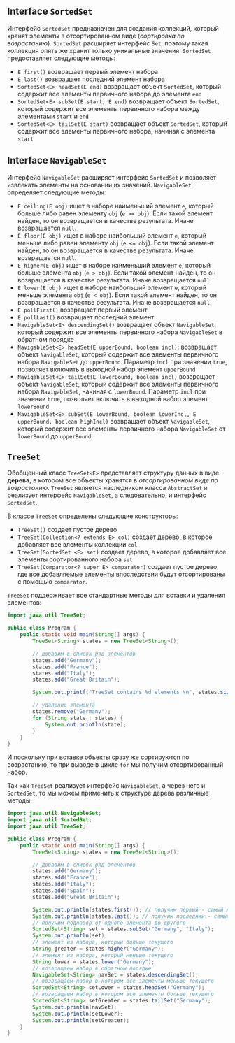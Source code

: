 ## Interface `SortedSet`
Интерфейс `SortedSet` предназначен для создания коллекций, который хранят элементы в отсортированном виде (*сортировка по возрастанию*). `SortedSet` расширяет интерфейс `Set`, поэтому такая коллекция опять же хранит только уникальные значения. `SortedSet` предоставляет следующие методы:
- `E first()` возвращает первый элемент набора
- `E last()` возвращает последний элемент набора
- `SortedSet<E> headSet(E end)` возвращает объект `SortedSet`, который содержит все элементы первичного набора до элемента `end`
- `SortedSet<E> subSet(E start, E end)` возвращает объект `SortedSet`, который содержит все элементы первичного набора между элементами `start` и `end`
- `SortedSet<E> tailSet(E start)` возвращает объект `SortedSet`, который содержит все элементы первичного набора, начиная с элемента `start`


## Interface `NavigableSet`
Интерфейс `NavigableSet` расширяет интерфейс `SortedSet` и позволяет извлекать элементы на основании их значений. `NavigableSet` определяет следующие методы:
- `E ceiling(E obj)` ищет в наборе наименьший элемент `e`, который больше либо равен элементу `obj` (`e >= obj`). Если такой элемент найден, то он возвращается в качестве результата. Иначе возвращается `null`.
- `E floor(E obj)` ищет в наборе наибольший элемент `e`, который меньше либо равен элементу `obj` (`e <= obj`). Если такой элемент найден, то он возвращается в качестве результата. Иначе возвращается `null`.
- `E higher(E obj)` ищет в наборе наименьший элемент `e`, который больше элемента `obj` (`e > obj`). Если такой элемент найден, то он возвращается в качестве результата. Иначе возвращается `null`.
- `E lower(E obj)` ищет в наборе наибольший элемент `e`, который меньше элемента `obj` (`e < obj`). Если такой элемент найден, то он возвращается в качестве результата. Иначе возвращается `null`.
- `E pollFirst()` возвращает первый элемент
- `E pollLast()` возвращает последний элемент
- `NavigableSet<E> descendingSet()` возвращает объект `NavigableSet`, который содержит все элементы первичного набора `NavigableSet` в обратном порядке
- `NavigableSet<E> headSet(E upperBound, boolean incl)`: возвращает объект `NavigableSet`, который содержит все элементы первичного набора `NavigableSet` до `upperBound`. Параметр `incl` при значении `true`, позволяет включить в выходной набор элемент `upperBound`
- `NavigableSet<E> tailSet(E lowerBound, boolean incl)` возвращает объект `NavigableSet`, который содержит все элементы первичного набора `NavigableSet`, начиная с `lowerBound`. Параметр `incl` при значении `true`, позволяет включить в выходной набор элемент `lowerBound`
- `NavigableSet<E> subSet(E lowerBound, boolean lowerIncl, E upperBound, boolean highIncl)` возвращает объект `NavigableSet`, который содержит все элементы первичного набора `NavigableSet` от `lowerBound` до `upperBound`.


## `TreeSet`
Обобщенный класс `TreeSet<E>` представляет структуру данных в виде **дерева**, в котором все объекты хранятся в *отсортированном виде по возрастанию*. `TreeSet` является наследником класса `AbstractSet` и реализует интерфейс `NavigableSet`, а следовательно, и интерфейс `SortedSet`.

В классе `TreeSet` определены следующие конструкторы:
- `TreeSet()` создает пустое дерево
- `TreeSet(Collection<? extends E> col)` создает дерево, в которое добавляет все элементы коллекции `col`
- `TreeSet(SortedSet <E> set)` создает дерево, в которое добавляет все элементы сортированного набора `set`
- `TreeSet(Comparator<? super E> comparator)` создает пустое дерево, где все добавляемые элементы впоследствии будут отсортированы с помощью `comparator`.

`TreeSet` поддерживает все стандартные методы для вставки и удаления элементов:

```java
import java.util.TreeSet;

public class Program {
    public static void main(String[] args) {
        TreeSet<String> states = new TreeSet<String>();

        // добавим в список ряд элементов
        states.add("Germany");
        states.add("France");
        states.add("Italy");
        states.add("Great Britain");

        System.out.printf("TreeSet contains %d elements \n", states.size());

        // удаление элемента
        states.remove("Germany");
        for (String state : states) {
            System.out.println(state);
        }
    }
}
```

И поскольку при вставке объекты сразу же сортируются по возрастанию, то при выводе в цикле `for` мы получим отсортированный набор.

Так как `TreeSet` реализует интерфейс `NavigableSet`, а через него и `SortedSet`, то мы можем применить к структуре дерева различные методы:

```java
import java.util.NavigableSet;
import java.util.SortedSet;
import java.util.TreeSet;

public class Program {
    public static void main(String[] args) {
        TreeSet<String> states = new TreeSet<String>();

        // добавим в список ряд элементов
        states.add("Germany");
        states.add("France");
        states.add("Italy");
        states.add("Spain");
        states.add("Great Britain");

        System.out.println(states.first()); // получим первый - самый меньший элемент
        System.out.println(states.last()); // получим последний - самый больший элемент
        // получим поднабор от одного элемента до другого
        SortedSet<String> set = states.subSet("Germany", "Italy");
        System.out.println(set);
        // элемент из набора, который больше текущего
        String greater = states.higher("Germany");
        // элемент из набора, который меньше текущего
        String lower = states.lower("Germany");
        // возвращаем набор в обратном порядке
        NavigableSet<String> navSet = states.descendingSet();
        // возвращаем набор в котором все элементы меньше текущего
        SortedSet<String> setLower = states.headSet("Germany");
        // возвращаем набор в котором все элементы больше текущего
        SortedSet<String> setGreater = states.tailSet("Germany");
        System.out.println(navSet);
        System.out.println(setLower);
        System.out.println(setGreater);
    }
}
```